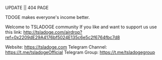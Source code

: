 UPDATE || 404 PAGE

TDOGE makes everyone's income better.


Welcome to TSLADOGE community
If you like and want to support us use this link: http://tsladoge.com/airdrop?ref=0x2209dE29A4176bf5024E135c6e5c2f6764fbc7d8

Website: https://tsladoge.com
Telegram Channel: https://t.me/tsladogeOfficial
Telegram Group: https://t.me/tsladogegroup
